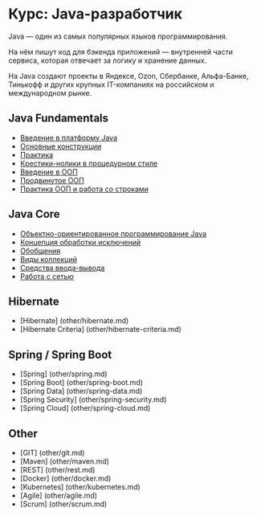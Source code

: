 # Курс: Java-разработчик

Java — один из самых популярных языков программирования.

На нём пишут код для бэкенда приложений — внутренней части сервиса, которая отвечает за логику и хранение данных.

На Java создают проекты в Яндексе, Ozon, Сбербанке, Альфа-Банке, Тинькофф и других крупных IT-компаниях на российском и международном рынке.

## Java Fundamentals

+ [Введение в платформу Java](1-java-fundamentals/lvl1/1-java-fundamentals-level-1.md)
+ [Основные конструкции](1-java-fundamentals/lvl2/1-java-fundamentals-level-2.md)
+ [Практика](1-java-fundamentals/lvl3/1-java-fundamentals-level-3.md)
+ [Крестики-нолики в процедурном стиле](1-java-fundamentals/lvl4/1-java-fundamentals-level-4.md)
+ [Введение в ООП](1-java-fundamentals/lvl5/1-java-fundamentals-level-5.md)
+ [Продвинутое ООП](1-java-fundamentals/lvl6/1-java-fundamentals-level-6.md)
+ [Практика ООП и работа со строками](1-java-fundamentals/lvl7/1-java-fundamentals-level-7.md)

## Java Core

+ [Объектно-ориентированное программирование Java](2-java-core/lvl1/2-java-core-level-1.md)
+ [Концепция обработки исключений](2-java-core/lvl2/2-java-core-level-2.md)
+ [Обобщения](2-java-core/lvl3/2-java-core-level-3.md)
+ [Виды коллекций](2-java-core/lvl4/2-java-core-level-4.md)
+ [Средства ввода-вывода](2-java-core/lvl5/2-java-core-level-5.md)
+ [Работа с сетью](2-java-core/lvl6/2-java-core-level-6.md)

## Hibernate

+ [Hibernate] (other/hibernate.md)
+ [Hibernate Criteria] (other/hibernate-criteria.md)

## Spring / Spring Boot

+ [Spring] (other/spring.md)
+ [Spring Boot] (other/spring-boot.md)
+ [Spring Data] (other/spring-data.md)
+ [Spring Security] (other/spring-security.md)
+ [Spring Cloud] (other/spring-cloud.md)

## Other

+ [GIT] (other/git.md)
+ [Maven] (other/maven.md)
+ [REST] (other/rest.md)
+ [Docker] (other/docker.md)
+ [Kubernetes] (other/kubernetes.md)
+ [Agile] (other/agile.md)
+ [Scrum] (other/scrum.md)
